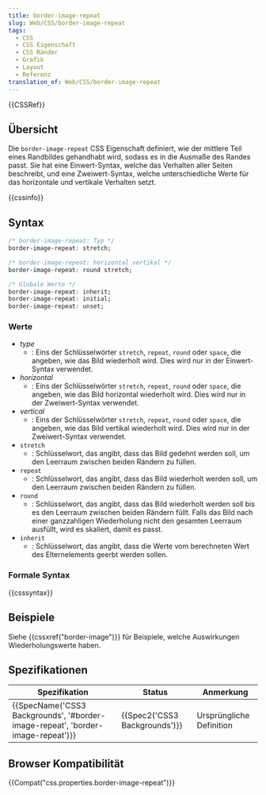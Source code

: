 ```yaml
---
title: border-image-repeat
slug: Web/CSS/border-image-repeat
tags:
  - CSS
  - CSS Eigenschaft
  - CSS Ränder
  - Grafik
  - Layout
  - Referenz
translation_of: Web/CSS/border-image-repeat
---
```

{{CSSRef}}

## Übersicht

Die `border-image-repeat` CSS Eigenschaft definiert, wie der mittlere Teil eines Randbildes gehandhabt wird, sodass es in die Ausmaße des Randes passt. Sie hat eine Einwert-Syntax, welche das Verhalten aller Seiten beschreibt, und eine Zweiwert-Syntax, welche unterschiedliche Werte für das horizontale und vertikale Verhalten setzt.

{{cssinfo}}

## Syntax

```css
/* border-image-repeat: Typ */
border-image-repeat: stretch;

/* border-image-repeat: horizontal vertikal */
border-image-repeat: round stretch;

/* Globale Werte */
border-image-repeat: inherit;
border-image-repeat: initial;
border-image-repeat: unset;
```

### Werte

- _type_
  - : Eins der Schlüsselwörter `stretch`, `repeat`, `round` oder `space`, die angeben, wie das Bild wiederholt wird. Dies wird nur in der Einwert-Syntax verwendet.
- _horizontal_
  - : Eins der Schlüsselwörter `stretch`, `repeat`, `round` oder `space`, die angeben, wie das Bild horizontal wiederholt wird. Dies wird nur in der Zweiwert-Syntax verwendet.
- _vertical_
  - : Eins der Schlüsselwörter `stretch`, `repeat`, `round` oder `space`, die angeben, wie das Bild vertikal wiederholt wird. Dies wird nur in der Zweiwert-Syntax verwendet.
- `stretch`
  - : Schlüsselwort, das angibt, dass das Bild gedehnt werden soll, um den Leerraum zwischen beiden Rändern zu füllen.
- `repeat`
  - : Schlüsselwort, das angibt, dass das Bild wiederholt werden soll, um den Leerraum zwischen beiden Rändern zu füllen.
- `round`
  - : Schlüsselwort, das angibt, dass das Bild wiederholt werden soll bis es den Leerraum zwischen beiden Rändern füllt. Falls das Bild nach einer ganzzahligen Wiederholung nicht den gesamten Leerraum ausfüllt, wird es skaliert, damit es passt.
- `inherit`
  - : Schlüsselwort, das angibt, dass die Werte vom berechneten Wert des Elternelements geerbt werden sollen.

### Formale Syntax

{{csssyntax}}

## Beispiele

Siehe {{cssxref("border-image")}} für Beispiele, welche Auswirkungen Wiederholungswerte haben.

## Spezifikationen

| Spezifikation                                                                                            | Status                                   | Anmerkung                |
| -------------------------------------------------------------------------------------------------------- | ---------------------------------------- | ------------------------ |
| {{SpecName('CSS3 Backgrounds', '#border-image-repeat', 'border-image-repeat')}} | {{Spec2('CSS3 Backgrounds')}} | Ursprüngliche Definition |

## Browser Kompatibilität

{{Compat("css.properties.border-image-repeat")}}
